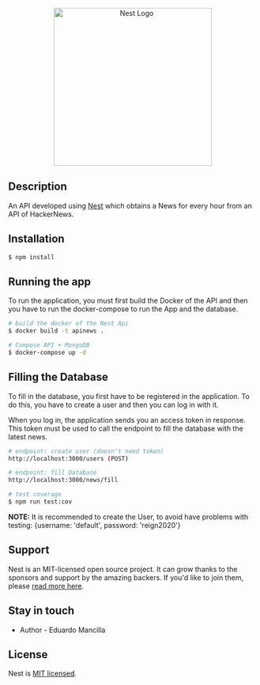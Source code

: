 <p align="center">
  <a href="http://nestjs.com/" target="blank"><img src="https://nestjs.com/img/logo_text.svg" width="320" alt="Nest Logo" /></a>
</p>

[circleci-image]: https://img.shields.io/circleci/build/github/nestjs/nest/master?token=abc123def456
[circleci-url]: https://circleci.com/gh/nestjs/nest

## Description

An API developed using [Nest](https://github.com/nestjs/nest) which obtains a News for every hour from an API of HackerNews.

## Installation

```bash
$ npm install
```

## Running the app

To run the application, you must first build the Docker of the API and then you have to run the docker-compose to run the App and the database.

```bash
# build the docker of the Nest Api
$ docker build -t apinews .

# Compose API + MongoDB
$ docker-compose up -d

```

## Filling the Database

To fill in the database, you first have to be registered in the application. To do this, you have to create a user and then you can log in with it.

When you log in, the application sends you an access token in response. This token must be used to call the endpoint to fill the database with the latest news.

```bash
# endpoint: create user (doesn't need token)
http://localhost:3000/users (POST)

# endpoint: fill Database
http://localhost:3000/news/fill

# test coverage
$ npm run test:cov
```

**NOTE:** It is recommended to create the User, to avoid have problems with testing:
    {username: 'default', password: 'reign2020'}

## Support

Nest is an MIT-licensed open source project. It can grow thanks to the sponsors and support by the amazing backers. If you'd like to join them, please [read more here](https://docs.nestjs.com/support).

## Stay in touch

- Author - Eduardo Mancilla


## License

Nest is [MIT licensed](LICENSE).